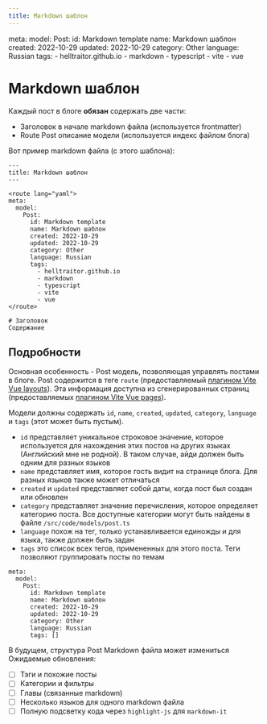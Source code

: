 ```yaml
---
title: Markdown шаблон
---
```


<route lang="yaml">
meta:
  model:
    Post:
      id: Markdown template
      name: Markdown шаблон
      created: 2022-10-29
      updated: 2022-10-29
      category: Other
      language: Russian
      tags:
        - helltraitor.github.io
        - markdown
        - typescript
        - vite
        - vue
</route>

# Markdown шаблон
Каждый пост в блоге **обязан** содержать две части:
- Заголовок в начале markdown файла (используется frontmatter)
- Route Post описание модели (используется индекс файлом блога)

Вот пример markdown файла (с этого шаблона):
```
---
title: Markdown шаблон
---

<route lang="yaml">
meta:
  model:
    Post:
      id: Markdown template
      name: Markdown шаблон
      created: 2022-10-29
      updated: 2022-10-29
      category: Other
      language: Russian
      tags:
        - helltraitor.github.io
        - markdown
        - typescript
        - vite
        - vue
</route>

# Заголовок
Содержание
```

## Подробности
Основная особенность - Post модель, позволяющая управлять постами в блоге.
Post содержится в теге `route` (предоставляемый [плагином Vite Vue layouts](https://github.com/JohnCampionJr/vite-plugin-vue-layouts)).
Эта информация доступна из сгенерированных страниц (предоставляемых [плагином Vite Vue pages](https://github.com/hannoeru/vite-plugin-pages)).

Модели должны содержать `id`, `name`, `created`, `updated`, `category`, `language` и `tags` (этот может быть пустым).
- `id` представляет уникальное строковое значение, которое используется
  для нахождения этих постов на других языках (Английский мне не родной).
  В таком случае, айди должен быть одним для разных языков
- `name` представляет имя, которое гость видит на странице блога.
  Для разных языков также может отличаться
- `created` и `updated` представляет собой даты, когда пост был создан или обновлен
- `category` представляет значение перечисления, которое определяет категорию поста.
  Все доступные категории могут быть найдены в файле `/src/code/models/post.ts`
- `language` похож на тег, только устанавливается единожды и для языка, также должен быть задан
- `tags` это список всех тегов, примененных для этого поста.
  Теги позволяют группировать посты по темам
```
meta:
  model:
    Post:
      id: Markdown template
      name: Markdown шаблон
      created: 2022-10-29
      updated: 2022-10-29
      category: Other
      language: Russian
      tags: []
```

В будущем, структура Post Markdown файла может измениться
Ожидаемые обновления:
- [ ] Тэги и похожие посты
- [ ] Категории и фильтры
- [ ] Главы (связанные markdown)
- [ ] Несколько языков для одного markdown файла
- [ ] Полную подсветку кода через `highlight-js` для `markdown-it`
